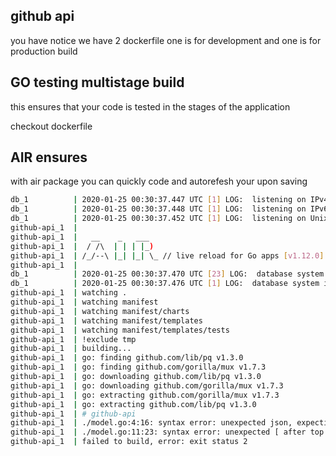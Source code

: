 ## github api

you have notice we have 2 dockerfile one is for development and one is for production build 

## GO testing multistage build 

this ensures that your code is tested in the stages of the application

checkout dockerfile

## AIR ensures 

with air package you can quickly code and autorefesh your upon saving 


```bash
db_1          | 2020-01-25 00:30:37.447 UTC [1] LOG:  listening on IPv4 address "0.0.0.0", port 5432
db_1          | 2020-01-25 00:30:37.448 UTC [1] LOG:  listening on IPv6 address "::", port 5432
db_1          | 2020-01-25 00:30:37.452 UTC [1] LOG:  listening on Unix socket "/var/run/postgresql/.s.PGSQL.5432"
github-api_1  | 
github-api_1  |   __    _   ___  
github-api_1  |  / /\  | | | |_) 
github-api_1  | /_/--\ |_| |_| \_ // live reload for Go apps [v1.12.0]
github-api_1  | 
db_1          | 2020-01-25 00:30:37.470 UTC [23] LOG:  database system was shut down at 2020-01-24 18:09:56 UTC
db_1          | 2020-01-25 00:30:37.476 UTC [1] LOG:  database system is ready to accept connections
github-api_1  | watching .
github-api_1  | watching manifest
github-api_1  | watching manifest/charts
github-api_1  | watching manifest/templates
github-api_1  | watching manifest/templates/tests
github-api_1  | !exclude tmp
github-api_1  | building...
github-api_1  | go: finding github.com/lib/pq v1.3.0
github-api_1  | go: finding github.com/gorilla/mux v1.7.3
github-api_1  | go: downloading github.com/lib/pq v1.3.0
github-api_1  | go: downloading github.com/gorilla/mux v1.7.3
github-api_1  | go: extracting github.com/gorilla/mux v1.7.3
github-api_1  | go: extracting github.com/lib/pq v1.3.0
github-api_1  | # github-api
github-api_1  | ./model.go:4:16: syntax error: unexpected json, expecting semicolon or newline or }
github-api_1  | ./model.go:11:23: syntax error: unexpected [ after top level declaration
github-api_1  | failed to build, error: exit status 2

```
